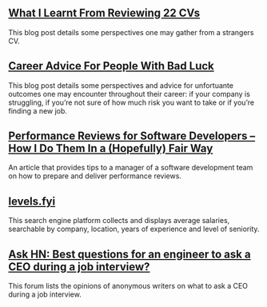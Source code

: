 ## [What I Learnt From Reviewing 22 CVs](https://youknowfordevs.com/2020/07/04/what-i-learnt-from-reviewing-22-cvs.html)
This blog post details some perspectives one may gather from a strangers CV.

## [Career Advice For People With Bad Luck](https://chiefofstuff.substack.com/p/career-advice-for-people-with-bad)
This blog post details some perspectives and advice for unfortuante outcomes one may encounter throughout their career: if your company is struggling, if you’re not sure of how much risk you want to take or if you’re finding a new job.

## [Performance Reviews for Software Developers – How I Do Them In a (Hopefully) Fair Way](https://blog.pragmaticengineer.com/performance-reviews-for-software-engineers/)
An article that provides tips to a manager of a software development team on how to prepare and deliver performance reviews.

## [levels.fyi](https://www.levels.fyi/)
This search engine platform collects and displays average salaries, searchable by company, location, years of experience and level of seniority.

## [Ask HN: Best questions for an engineer to ask a CEO during a job interview?](https://news.ycombinator.com/item?id=19501289)
This forum lists the opinions of anonymous writers on what to ask a CEO during a job interview.

